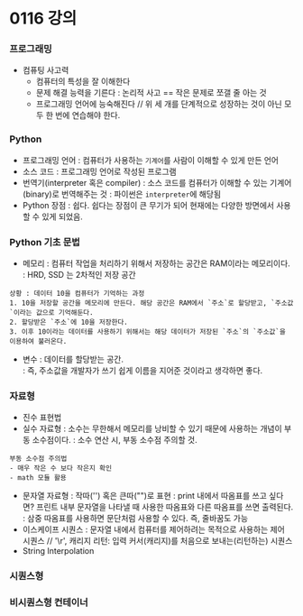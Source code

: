 # 0116 강의

### 프로그래밍
- 컴퓨팅 사고력
	- 컴퓨터의 특성을 잘 이해한다
	- 문제 해결 능력을 기른다
	: 논리적 사고 == 작은 문제로 쪼갤 줄 아는 것
	- 프로그래밍 언어에 능숙해진다
	// 위 세 개를 단계적으로 성장하는 것이 아닌 모두 한 번에 연습해야 한다.  

### Python
- 프로그래밍 언어
: 컴퓨터가 사용하는 `기계어`를 사람이 이해할 수 있게 만든 언어
- 소스 코드
: 프로그래밍 언어로 작성된 프로그램
- 번역기(interpreter 혹은 compiler)
: 소스 코드를 컴퓨터가 이해할 수 있는 기계어(binary)로 번역해주는 것
: 파이썬은 `interpreter`에 해당됨
- Python 장점
: 쉽다. 쉽다는 장점이 큰 무기가 되어 현재에는 다양한 방면에서 사용할 수 있게 되었음.  

### Python 기초 문법
- 메모리
: 컴퓨터 작업을 처리하기 위해서 저장하는 공간은 RAM이라는 메모리이다.  
: HRD, SSD 는 2차적인 저장 공간
```
상황 : 데이터 10을 컴퓨터가 기억하는 과정  
1. 10을 저장할 공간을 메모리에 만든다. 해당 공간은 RAM에서 `주소`로 할당받고, `주소값`이라는 값으로 기억해둔다.
2. 할당받은 `주소`에 10을 저장한다.
3. 이후 10이라는 데이터를 사용하기 위해서는 해당 데이터가 저장된 `주소`의 `주소값`을 이용하여 불러온다.
```
- 변수
: 데이터를 할당받는 공간.  
: 즉, 주소값을 개발자가 쓰기 쉽게 이름을 지어준 것이라고 생각하면 좋다.  
### 자료형

- 진수 표현법
- 실수 자료형
: 소수는 무한해서 메모리를 낭비할 수 있기 때문에 사용하는 개념이 부동 소수점이다.
: 소수 연산 시, 부동 소수점 주의할 것.  
```
부동 소수점 주의법
- 매우 작은 수 보다 작은지 확인
- math 모듈 활용  
```
- 문자열 자료형
: 작따('') 혹은 큰따("")로 표현
: print 내에서 따옴표를 쓰고 싶다면? 프린트 내부 문자열을 나타낼 때 사용한 따옴표와 다른 따옴표를 쓰면 출력된다.
: 삼중 따옴표를 사용하면 문단처럼 사용할 수 있다. 즉, 줄바꿈도 가능
- 이스케이프 시퀀스
: 문자열 내에서 컴퓨터를 제어하려는 목적으로 사용하는 제어 시퀀스
// '\r', 캐리지 리턴: 입력 커서(캐리지)를 처음으로 보내는(리턴하는) 시퀀스
- String Interpolation


### 시퀀스형
### 비시퀀스형 컨테이너
